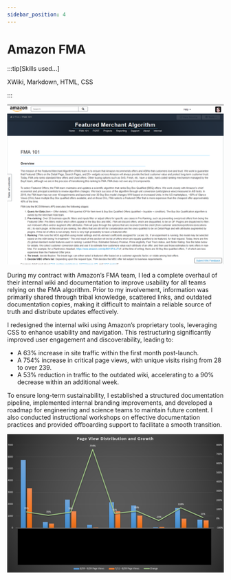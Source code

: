 ```yaml
---
sidebar_position: 4
---
```


# Amazon FMA

:::tip[Skills used...]

XWiki, Markdown, HTML, CSS

:::

<span class="wrap">![Wiki Restructure](../../static/samples/amazon_fma_wiki.png)</span>

During my contract with Amazon’s FMA team, I led a complete overhaul of their internal wiki and documentation to improve usability for all teams relying on the FMA algorithm. Prior to my involvement, information was primarily shared through tribal knowledge, scattered links, and outdated documentation copies, making it difficult to maintain a reliable source of truth and distribute updates effectively.

I redesigned the internal wiki using Amazon’s proprietary tools, leveraging CSS to enhance usability and navigation. This restructuring significantly improved user engagement and discoverability, leading to:

- A 63% increase in site traffic within the first month post-launch.
- A 754% increase in critical page views, with unique visits rising from 28 to over 239.
- A 53% reduction in traffic to the outdated wiki, accelerating to a 90% decrease within an additional week.

To ensure long-term sustainability, I established a structured documentation pipeline, implemented internal branding improvements, and developed a roadmap for engineering and science teams to maintain future content. I also conducted instructional workshops on effective documentation practices and provided offboarding support to facilitate a smooth transition.

<span class="sample-img">![Wiki Restructure](../../static/samples/amazon_fma.png)</span>
